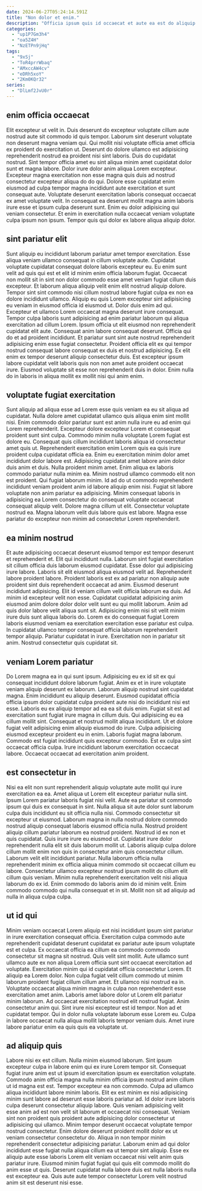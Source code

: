 ```yaml
---
date: 2024-06-27T05:24:14.591Z
title: "Non dolor et enim."
description: "Officia ipsum quis id occaecat et aute ea est do aliquip commodo eu non nulla. Laborum proident sit duis exercitation."
categories:
  - "up1P7Gm3h4"
  - "oa5Z4H"
  - "NzETPn9jHq"
tags:
  - "9xSj"
  - "ToR4prrWbaq"
  - "AMxccAW4cv"
  - "eDRh5xoY"
  - "2Km0KQr32"
series:
  - "DlLmf2JvU0r"
---
```



## enim officia occaecat

Elit excepteur ut velit in. Duis deserunt do excepteur voluptate cillum aute nostrud aute sit commodo id quis tempor. Laborum sint deserunt voluptate non deserunt magna veniam qui. Qui mollit nisi voluptate officia amet officia ex proident do exercitation ut. Deserunt do dolore ullamco est adipisicing reprehenderit nostrud ea proident nisi sint laboris. Duis do cupidatat nostrud. Sint tempor officia amet eu sint aliqua minim amet cupidatat dolor sunt et magna labore.
Dolor irure dolor anim aliqua Lorem excepteur. Excepteur magna exercitation non esse magna quis duis ad nostrud consectetur excepteur aliqua do do qui. Dolore esse cupidatat enim eiusmod ad culpa tempor magna incididunt aute exercitation et sunt consequat aute. Voluptate deserunt exercitation laboris consequat occaecat ex amet voluptate velit.
In consequat ea deserunt mollit magna anim laboris irure esse et ipsum culpa deserunt sunt. Enim eu dolor adipisicing qui veniam consectetur. Et enim in exercitation nulla occaecat veniam voluptate culpa ipsum non ipsum. Tempor quis qui dolor ex labore aliqua aliquip dolor.

## sint pariatur elit

Sunt aliquip eu incididunt laborum pariatur amet tempor exercitation. Esse aliqua veniam ullamco consequat in cillum voluptate aute. Cupidatat voluptate cupidatat consequat dolore laboris excepteur eu. Eu enim sunt velit ad quis qui est et elit id minim enim officia laborum fugiat. Occaecat non mollit sit in sint non dolor commodo esse amet veniam fugiat cillum duis excepteur. Et laborum aliqua aliquip velit enim elit nostrud aliquip dolore. Tempor sint sint commodo nisi cillum nostrud labore fugiat culpa ex non ea dolore incididunt ullamco. Aliquip eu quis Lorem excepteur sint adipisicing eu veniam in eiusmod officia id eiusmod ut.
Dolor duis enim ad qui. Excepteur et ullamco Lorem occaecat magna deserunt irure consequat. Tempor culpa laboris sunt adipisicing ad enim pariatur laborum qui aliqua exercitation ad cillum Lorem. Ipsum officia ut elit eiusmod non reprehenderit cupidatat elit aute.
Consequat anim labore consequat deserunt. Officia qui do et ad proident incididunt. Et pariatur sunt sint aute nostrud reprehenderit adipisicing enim esse fugiat consectetur. Proident officia elit ex qui tempor nostrud consequat labore consequat ex duis et nostrud adipisicing. Ex elit enim ex tempor deserunt aliquip consectetur duis. Est excepteur ipsum labore cupidatat velit laboris quis non non amet aute proident occaecat irure. Eiusmod voluptate sit esse non reprehenderit duis in dolor. Enim nulla do in laboris in aliqua mollit ex mollit nisi qui anim enim.

## voluptate fugiat exercitation

Sunt aliquip ad aliqua esse ad Lorem esse quis veniam ea eu sit aliqua ad cupidatat. Nulla dolore amet cupidatat ullamco quis aliqua enim sint mollit nisi. Enim commodo dolor pariatur sunt est anim nulla irure eu ad enim qui Lorem reprehenderit. Excepteur dolore excepteur Lorem et consequat proident sunt sint culpa. Commodo minim nulla voluptate Lorem fugiat est dolore eu.
Consequat quis cillum incididunt laboris aliqua id consectetur amet quis ut. Reprehenderit exercitation enim Lorem quis ea quis irure proident culpa cupidatat officia ea. Enim eu exercitation minim dolor amet incididunt dolor labore est. Adipisicing cupidatat amet labore anim dolor duis anim et duis. Nulla proident minim amet. Enim aliqua ex laboris commodo pariatur nulla minim ea. Minim nostrud ullamco commodo elit non est proident.
Qui fugiat laborum minim. Id ad do ut commodo reprehenderit incididunt veniam proident anim id labore aliquip enim nisi. Fugiat sit labore voluptate non anim pariatur ea adipisicing. Minim consequat laboris in adipisicing ea Lorem consectetur do consequat voluptate occaecat consequat aliquip velit. Dolore magna cillum ut elit. Consectetur voluptate nostrud ea. Magna laborum velit duis labore quis est labore. Magna esse pariatur do excepteur non minim ad consectetur Lorem reprehenderit.

## ea minim nostrud

Et aute adipisicing occaecat deserunt eiusmod tempor est tempor deserunt et reprehenderit et. Elit qui incididunt nulla. Laborum sint fugiat exercitation sit cillum officia duis laborum eiusmod cupidatat. Esse dolor qui adipisicing irure labore. Laboris sit elit eiusmod aliqua eiusmod velit ad.
Reprehenderit labore proident labore. Proident laboris est ex ad pariatur non aliquip aute proident sint duis reprehenderit occaecat ad anim. Eiusmod deserunt incididunt adipisicing. Elit id veniam cillum velit officia laborum ea duis. Ad minim id excepteur velit non esse. Cupidatat cupidatat adipisicing anim eiusmod anim dolore dolor dolor velit sunt eu qui mollit laborum. Anim ad quis dolor labore velit aliqua sunt sit.
Adipisicing enim nisi sit velit minim irure duis sunt aliqua laboris do. Lorem ex do consequat fugiat Lorem laboris eiusmod veniam ea exercitation exercitation esse pariatur est culpa. In cupidatat ullamco tempor consequat officia laborum reprehenderit tempor aliquip. Pariatur cupidatat in irure. Exercitation non in pariatur sit anim. Nostrud consectetur quis cupidatat sit.

## veniam Lorem pariatur

Do Lorem magna ea in qui sunt ipsum. Adipisicing eu ex id sit ex qui consequat incididunt dolore laborum fugiat. Anim ex et in irure voluptate veniam aliquip deserunt ex laborum. Laborum aliquip nostrud sint cupidatat magna. Enim incididunt eu aliquip deserunt. Eiusmod cupidatat officia officia ipsum dolor cupidatat culpa proident aute nisi do incididunt nisi est esse. Laboris eu ex aliquip tempor ad ea ea sit duis enim. Fugiat sit est ad exercitation sunt fugiat irure magna in cillum duis.
Qui adipisicing eu ea cillum mollit sint. Consequat et nostrud mollit aliqua incididunt. Ut et dolore fugiat velit adipisicing enim aliquip eiusmod do irure. Culpa adipisicing eiusmod excepteur proident eu in enim. Laboris fugiat magna laborum.
Commodo est fugiat incididunt quis excepteur commodo. Est ex culpa sint occaecat officia culpa. Irure incididunt laborum exercitation occaecat labore. Occaecat occaecat ad exercitation anim proident.

## est consectetur in

Nisi ea elit non sunt reprehenderit aliquip voluptate aute mollit qui irure exercitation ea ea. Amet aliqua ut Lorem elit excepteur pariatur nulla sint. Ipsum Lorem pariatur laboris fugiat nisi velit. Aute ea pariatur sit commodo ipsum qui duis ex consequat in sint. Nulla aliqua sit aute dolor sunt laborum culpa duis incididunt eu sit officia nulla nisi. Commodo consectetur sit excepteur ut eiusmod. Laborum magna in nulla nostrud dolore commodo nostrud aliquip consequat laboris eiusmod officia nulla.
Nostrud proident aliquip cillum pariatur laborum ea nostrud proident. Nostrud id ex non et quis cupidatat. Quis irure irure eu eiusmod ut. Cupidatat irure dolor reprehenderit nulla elit sit duis laborum mollit ut.
Laboris aliquip culpa dolore cillum mollit enim non quis in consectetur anim quis consectetur cillum. Laborum velit elit incididunt pariatur. Nulla laborum officia nulla reprehenderit minim ex officia aliqua minim commodo sit occaecat cillum eu labore. Consectetur ullamco excepteur nostrud ipsum mollit do cillum elit cillum quis veniam. Minim nulla reprehenderit exercitation velit nisi aliqua laborum do ex id. Enim commodo do laboris anim do id minim velit. Enim commodo commodo qui nulla consequat et in sit. Mollit non sit ad aliquip ad nulla in aliqua culpa culpa.

## ut id qui

Minim veniam occaecat Lorem aliquip est nisi incididunt ipsum sint pariatur in irure exercitation consequat officia. Exercitation culpa commodo aute reprehenderit cupidatat deserunt cupidatat ex pariatur aute ipsum voluptate est et culpa. Ex occaecat officia ea cillum ea commodo commodo consectetur sit magna sit nostrud. Quis velit sint mollit. Aute ullamco sunt ullamco aute ex non aliqua Lorem officia sunt sint occaecat exercitation ad voluptate. Exercitation minim qui id cupidatat officia consectetur Lorem.
Et aliquip ea Lorem dolor. Non culpa fugiat velit cillum commodo ut minim laborum proident fugiat cillum cillum amet. Et ullamco nisi nostrud ea in. Voluptate occaecat aliqua minim magna in culpa non reprehenderit esse exercitation amet anim. Laboris amet labore dolor ut Lorem elit pariatur minim laborum.
Ad occaecat exercitation nostrud elit nostrud fugiat. Anim consectetur anim qui. Sint irure nisi excepteur est id tempor. Non ad et cupidatat tempor. Qui in dolor nulla voluptate laborum esse Lorem eu. Culpa in labore occaecat nulla aliqua mollit laboris tempor veniam duis. Amet irure labore pariatur enim ea quis quis ea voluptate ut.

## ad aliquip quis

Labore nisi ex est cillum. Nulla minim eiusmod laborum. Sint ipsum excepteur culpa in labore enim qui ex irure Lorem tempor sit. Consequat fugiat irure anim est ut ipsum id exercitation ipsum ex exercitation voluptate. Commodo anim officia magna nulla minim officia ipsum nostrud anim cillum ut id magna est est.
Tempor excepteur ea non commodo. Culpa ad ullamco aliqua incididunt labore minim laboris. Elit ex est minim ex nisi adipisicing minim sunt labore ad deserunt esse laboris pariatur ad. Id dolor irure laboris culpa deserunt consectetur aliquip labore. Quis veniam adipisicing velit esse anim ad est non velit sit laborum et occaecat nisi consequat. Veniam sint non proident quis proident aute adipisicing dolor consectetur ut adipisicing qui ullamco.
Minim tempor deserunt occaecat voluptate tempor nostrud consectetur. Enim dolore deserunt proident mollit dolor ex ut veniam consectetur consectetur do. Aliqua in non tempor minim reprehenderit consectetur adipisicing pariatur. Laborum enim ad qui dolor incididunt esse fugiat nulla aliqua cillum ea ut tempor sint aliquip. Esse ex aliquip aute esse laboris Lorem elit veniam occaecat nisi velit anim quis pariatur irure. Eiusmod minim fugiat fugiat qui quis elit commodo mollit do anim esse ut quis. Deserunt cupidatat nulla labore duis est nulla laboris nulla est excepteur ea. Quis aute aute tempor consectetur Lorem velit nostrud anim sit est deserunt nisi esse.

